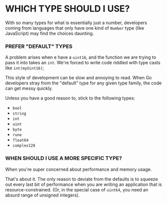 # WHICH TYPE SHOULD I USE?

With so many types for what is essentially just a number, developers coming from languages that only have one kind of `Number` type (like JavaScript) may find the choices daunting.

### PREFER "DEFAULT" TYPES

A problem arises when e have a `uint16`, and the function we are trying to pass it into takes an `int`. We're forced to write code riddled with type casts like `int(myUint16)`;

This style of development can be slow and annoying to read. When Go developers stray from the "default" type for any given type family, the code can get messy quickly.

Unless you have a good reason to, stick to the following types:

- `bool`
- `string`
- `int`
- `uint`
- `byte`
- `rune`
- `float64`
- `complex128`

### WHEN SHOULD I USE A MORE SPECIFIC TYPE?

When you're super concerned about performance and memory usage.

That's about it. The only reason to deviate from the defaults is to squeeze out every last bit of performance when you are writing an application that is resource-constrained. (Or, in the special case of `uint64`, you need an absurd range of unsigned integers).
